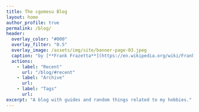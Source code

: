 ```yaml
---
title: The cgomesu Blog
layout: home
author_profile: true
permalink: /blog/
header:
  overlay_color: "#000"
  overlay_filter: "0.5"
  overlay_image: /assets/img/site/banner-page-03.jpeg
  caption: "by [**Frank Frazetta**](https://en.wikipedia.org/wiki/Frank_Frazetta)"
  actions:
    - label: "Recent"
      url: "/blog/#recent"
    - label: "Archive"
      url: 
    - label: "Tags"
      url: 
excerpt: "A blog with guides and random things related to my hobbies."
---
```

